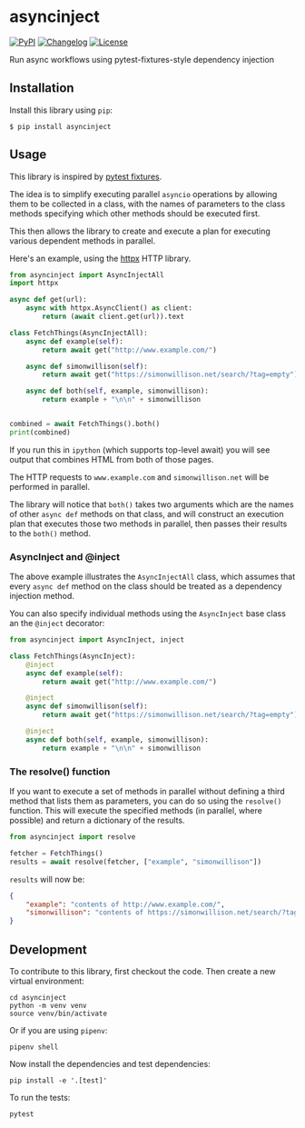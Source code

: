 # asyncinject

[![PyPI](https://img.shields.io/pypi/v/asyncinject.svg)](https://pypi.org/project/asyncinject/)
[![Changelog](https://img.shields.io/github/v/release/simonw/asyncinject?include_prereleases&label=changelog)](https://github.com/simonw/asyncinject/releases)
[![License](https://img.shields.io/badge/license-Apache%202.0-blue.svg)](https://github.com/simonw/asyncinject/blob/main/LICENSE)

Run async workflows using pytest-fixtures-style dependency injection

## Installation

Install this library using `pip`:

    $ pip install asyncinject

## Usage

This library is inspired by [pytest fixtures](https://docs.pytest.org/en/6.2.x/fixture.html).

The idea is to simplify executing parallel `asyncio` operations by allowing them to be collected in a class, with the names of parameters to the class methods specifying which other methods should be executed first.

This then allows the library to create and execute a plan for executing various dependent methods in parallel.

Here's an example, using the [httpx](https://www.python-httpx.org/) HTTP library.

```python
from asyncinject import AsyncInjectAll
import httpx

async def get(url):
    async with httpx.AsyncClient() as client:
        return (await client.get(url)).text

class FetchThings(AsyncInjectAll):
    async def example(self):
        return await get("http://www.example.com/")

    async def simonwillison(self):
        return await get("https://simonwillison.net/search/?tag=empty")

    async def both(self, example, simonwillison):
        return example + "\n\n" + simonwillison


combined = await FetchThings().both()
print(combined)
```
If you run this in `ipython` (which supports top-level await) you will see output that combines HTML from both of those pages.

The HTTP requests to `www.example.com` and `simonwillison.net` will be performed in parallel.

The library will notice that `both()` takes two arguments which are the names of other `async def` methods on that class, and will construct an execution plan that executes those two methods in parallel, then passes their results to the `both()` method.

### AsyncInject and @inject

The above example illustrates the `AsyncInjectAll` class, which assumes that every `async def` method on the class should be treated as a dependency injection method.

You can also specify individual methods using the `AsyncInject` base class an the `@inject` decorator:

```python
from asyncinject import AsyncInject, inject

class FetchThings(AsyncInject):
    @inject
    async def example(self):
        return await get("http://www.example.com/")

    @inject
    async def simonwillison(self):
        return await get("https://simonwillison.net/search/?tag=empty")

    @inject
    async def both(self, example, simonwillison):
        return example + "\n\n" + simonwillison
```
### The resolve() function

If you want to execute a set of methods in parallel without defining a third method that lists them as parameters, you can do so using the `resolve()` function. This will execute the specified methods (in parallel, where possible) and return a dictionary of the results.

```python
from asyncinject import resolve

fetcher = FetchThings()
results = await resolve(fetcher, ["example", "simonwillison"])
```
`results` will now be:
```json
{
    "example": "contents of http://www.example.com/",
    "simonwillison": "contents of https://simonwillison.net/search/?tag=empty"
}
```

## Development

To contribute to this library, first checkout the code. Then create a new virtual environment:

    cd asyncinject
    python -m venv venv
    source venv/bin/activate

Or if you are using `pipenv`:

    pipenv shell

Now install the dependencies and test dependencies:

    pip install -e '.[test]'

To run the tests:

    pytest
